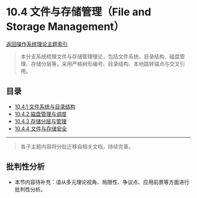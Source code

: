 # 10.4 文件与存储管理（File and Storage Management）

[返回操作系统理论主题索引](README.md)

> 本分支系统梳理文件与存储管理理论，包括文件系统、目录结构、磁盘管理、存储分层等，采用严格树形编号、目录结构、本地跳转锚点与交叉引用。

## 目录

- [10.4.1 文件系统与目录结构](./10.4.1_File_Systems_and_Directory_Structure.md)
- [10.4.2 磁盘管理与调度](./10.4.2_Disk_Management_and_Scheduling.md)
- [10.4.3 存储分层与管理](./10.4.3_Storage_Hierarchy_and_Management.md)
- [10.4.4 文件与存储安全](./10.4.4_File_and_Storage_Security.md)

---

> 各子主题内容将分批迁移自相关文档，持续完善。

## 批判性分析

- 本节内容待补充：请从多元理论视角、局限性、争议点、应用前景等方面进行批判性分析。
